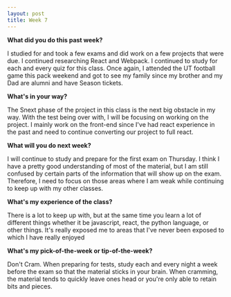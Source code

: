 ```yaml
---
layout: post
title: Week 7
---
```


**What did you do this past week?**

I studied for and took a few exams and did work on a few projects that were due. I continued researching React and Webpack. I continued to study for each and every quiz for this class. Once again, I attended the UT football game this pack weekend and got to see my family since my brother and my Dad are alumni and have Season tickets.

**What's in your way?**

The Snext phase of the project in this class is the next big obstacle in my way. With the test being over with, I will be focusing on working on the project. I mainly work on the front-end since I've had react experience in the past and need to continue converting our project to full react. 

**What will you do next week?**

I will continue to study and prepare for the first exam on Thursday. I think I have a pretty good understanding of most of the material, but I am still confused by certain parts of the information that will show up on the exam. Therefore, I need to focus on those areas where I am weak while continuing to keep up with my other classes.


**What's my experience of the class?**

There is a lot to keep up with, but at the same time you learn a lot of different things whether it be javascript, react, the python language, or other things. It's really exposed me to areas that I've never been exposed to which I have really enjoyed

**What's my pick-of-the-week or tip-of-the-week?**

Don't Cram. When preparing for tests, study each and every night a week before the exam so that the material sticks in your brain. When cramming, the material tends to quickly leave ones head or you're only able to retain bits and pieces.
